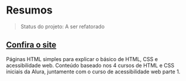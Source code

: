 # Resumos

> Status do projeto: A ser refatorado

## [Confira o site](https://brenomorim.github.io/resumo-html-css/)

Páginas HTML simples para explicar o básico de HTML, CSS e acessibilidade web. Conteúdo baseado nos 4 cursos de HTML e CSS iniciais da Alura, juntamente com o curso de acessibilidade web parte 1.
